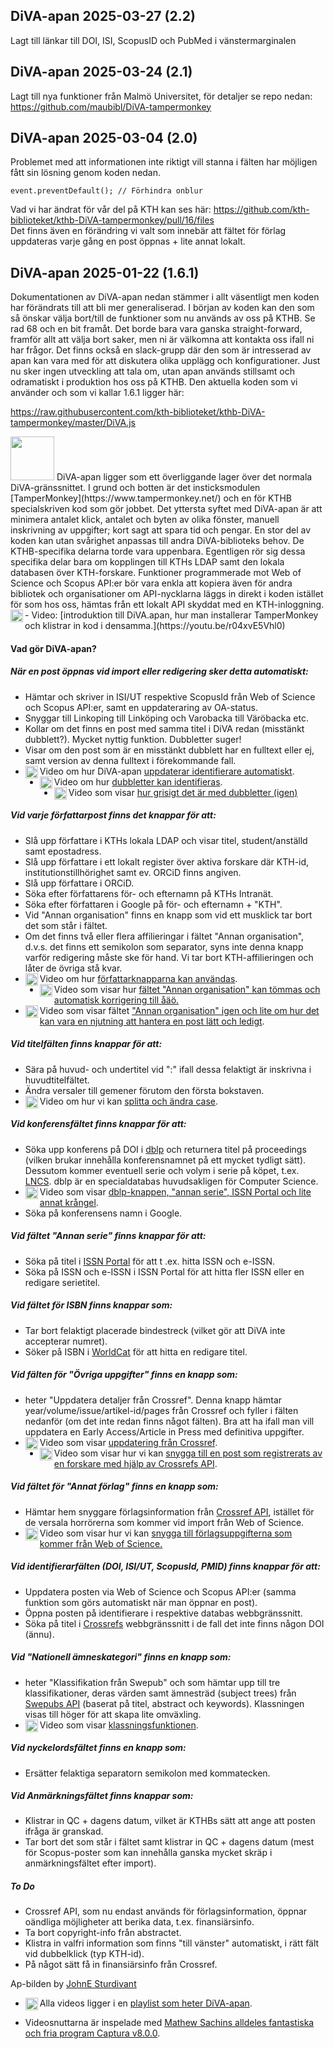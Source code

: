 ## DiVA-apan 2025-03-27 (2.2)

Lagt till länkar till DOI, ISI, ScopusID och PubMed i vänstermarginalen

## DiVA-apan 2025-03-24 (2.1)

Lagt till nya funktioner från Malmö Universitet, för detaljer se repo nedan:   
https://github.com/maubibl/DiVA-tampermonkey

## DiVA-apan 2025-03-04 (2.0)

Problemet med att informationen inte riktigt vill stanna i fälten har möjligen fått sin lösning genom koden nedan.
```
event.preventDefault(); // Förhindra onblur
```
Vad vi har ändrat för vår del på KTH kan ses här: https://github.com/kth-biblioteket/kthb-DiVA-tampermonkey/pull/16/files    
Det finns även en förändring vi valt som innebär att fältet för förlag uppdateras varje gång en post öppnas + lite annat lokalt.


## DiVA-apan 2025-01-22 (1.6.1)

Dokumentationen av DiVA-apan nedan stämmer i allt väsentligt men koden har förändrats till att bli mer generaliserad. I början av koden kan den som så önskar välja bort/till de funktioner som nu används av oss på KTHB. Se rad 68 och en bit framåt. Det borde bara vara ganska straight-forward, framför allt att välja bort saker, men ni är välkomna att kontakta oss ifall ni har frågor. Det finns också en slack-grupp där den som är intresserad av apan kan vara med för att diskutera olika upplägg och konfigurationer. Just nu sker ingen utveckling att tala om, utan apan används stillsamt och odramatiskt i produktion hos oss på KTHB. Den aktuella koden som vi använder och som vi kallar 1.6.1 ligger här:

https://raw.githubusercontent.com/kth-biblioteket/kthb-DiVA-tampermonkey/master/DiVA.js

<img src="https://github.com/user-attachments/assets/656edb8a-766f-40f9-bd6c-4d1c3905086b" width="70">
DiVA-apan ligger som ett överliggande lager över det normala DiVA-gränssnittet. I grund och botten är det insticksmodulen [TamperMonkey](https://www.tampermonkey.net/) och en för KTHB specialskriven kod som gör jobbet. Det yttersta syftet med DiVA-apan är att minimera antalet klick, antalet och byten av olika fönster, manuell inskrivning av uppgifter; kort sagt att spara tid och pengar. En stor del av koden kan utan svårighet anpassas till andra DiVA-biblioteks behov. De KTHB-specifika delarna torde vara uppenbara. Egentligen rör sig dessa specifika delar bara om kopplingen till KTHs LDAP samt den lokala databasen över KTH-forskare. Funktioner programmerade mot Web of Science och Scopus API:er bör vara enkla att kopiera även för andra bibliotek och organisationer om API-nycklarna läggs in direkt i koden istället för som hos oss, hämtas från ett lokalt API skyddat med en KTH-inloggning.
- <img src="https://publicdomainvectors.org/photos/video-player.png" align="left" width="20">Video: [introduktion till DiVA.apan, hur man installerar TamperMonkey och klistrar in kod i densamma.](https://youtu.be/r04xvE5Vhl0)

#### Vad gör DiVA-apan?

##### När en post öppnas vid import eller redigering sker detta *automatiskt*:

- Hämtar och skriver in ISI/UT respektive ScopusId från Web of Science och Scopus API:er, samt en uppdateraring av OA-status.
- Snyggar till Linkoping till Linköping och Varobacka till Väröbacka etc.
- Kollar om det finns en post med samma titel i DiVA redan (misstänkt dubblett?). Mycket nyttig funktion. Dubbletter suger!
- Visar om den post som är en misstänkt dubblett har en fulltext eller ej, samt version av denna fulltext i förekommande fall.
- <img src="https://publicdomainvectors.org/photos/video-player.png" align="left" width="20">Video om hur DiVA-apan [uppdaterar identifierare automatiskt](https://youtu.be/tQRB8Ul0V34).
- <img src="https://publicdomainvectors.org/photos/video-player.png" align="left" width="20">Video om hur [dubbletter kan identifieras](https://youtu.be/xJjWcJ2O47U).
- <img src="https://publicdomainvectors.org/photos/video-player.png" align="left" width="20">Video som visar [hur grisigt det är med dubbletter (igen)](https://youtu.be/gbE_BUx52OE)

##### Vid varje författarpost finns det knappar för att:

- Slå upp författare i KTHs lokala LDAP och visar titel, student/anställd samt epostadress.
- Slå upp författare i ett lokalt register över aktiva forskare där KTH-id, institutionstillhörighet samt ev. ORCiD finns angiven.
- Slå upp författare i ORCiD.
- Söka efter författarens för- och efternamn på KTHs Intranät.
- Söka efter författaren i Google på för- och efternamn + "KTH".
- Vid "Annan organisation" finns en knapp som vid ett musklick tar bort det som står i fältet.
- Om det finns två eller flera affilieringar i fältet "Annan organisation", d.v.s. det finns ett semikolon som separator, syns inte denna knapp varför redigering måste ske för hand. Vi tar bort KTH-affilieringen och låter de övriga stå kvar.
- <img src="https://publicdomainvectors.org/photos/video-player.png" align="left" width="20">Video om hur [författarknapparna kan användas](https://youtu.be/ZQd8HgwuMnU).
- <img src="https://publicdomainvectors.org/photos/video-player.png" align="left" width="20">Video som visar hur [fältet "Annan organisation" kan tömmas och automatisk korrigering till åäö.](https://youtu.be/u7csqQ3a5Y8)
- <img src="https://publicdomainvectors.org/photos/video-player.png" align="left" width="20">Video som visar fältet ["Annan organisation" igen och lite om hur det kan vara en njutning att hantera en post lätt och ledigt](https://youtu.be/tkCSacJCaN4).
##### Vid titelfälten finns knappar för att:

- Sära på huvud- och undertitel vid  ":"  ifall dessa felaktigt är inskrivna i huvudtitelfältet.
- Ändra versaler till gemener förutom den första bokstaven.
- <img src="https://publicdomainvectors.org/photos/video-player.png" align="left" width="20">Video om hur vi kan [splitta och ändra case](https://youtu.be/zwzaPtqHcBQ).

##### Vid konferensfältet finns knappar för att:

- Söka upp konferens på DOI i [dblp](https://dblp.uni-trier.de/) och returnera titel på proceedings (vilken brukar innehålla konferensnamnet på ett mycket tydligt sätt). Dessutom kommer eventuell serie och volym i serie på köpet, t.ex. [LNCS](https://www.springer.com/gp/computer-science/lncs). dblp är en specialdatabas huvudsakligen för Computer Science.
- <img src="https://publicdomainvectors.org/photos/video-player.png" align="left" width="20">Video som visar [dblp-knappen, "annan serie", ISSN Portal och lite annat krångel](https://youtu.be/oh3MaJRDKx8).
- Söka på konferensens namn i Google.

##### Vid fältet "Annan serie" finns knappar för att:

- Söka på titel i [ISSN Portal](https://portal.issn.org/) för att t .ex. hitta ISSN och e-ISSN.
- Söka på ISSN och e-ISSN i ISSN Portal för att hitta fler ISSN eller en redigare serietitel.

##### Vid fältet för ISBN finns knappar som:

- Tar bort felaktigt placerade bindestreck (vilket gör att DiVA inte accepterar numret).
- Söker på ISBN i [WorldCat](https://www.worldcat.org/) för att hitta en redigare titel.

##### Vid fälten för "Övriga uppgifter" finns en knapp som:

- heter "Uppdatera detaljer från Crossref". Denna knapp hämtar year/volume/issue/artikel-id/pages från Crossref och fyller i fälten nedanför (om det inte redan finns något  fälten). Bra att ha ifall man vill uppdatera en Early Access/Article in Press med definitiva uppgifter.
- <img src="https://publicdomainvectors.org/photos/video-player.png" align="left" width="20">Video som visar [uppdatering från Crossref](https://youtu.be/kaXBNbhh2FY).
- <img src="https://publicdomainvectors.org/photos/video-player.png" align="left" width="20">Video som visar hur vi kan [snygga till en post som registrerats av en forskare med hjälp av Crossrefs API](https://youtu.be/ofv_klpRLss).

##### Vid fältet för "Annat förlag" finns en knapp som:

- Hämtar hem snyggare förlagsinformation från [Crossref API](https://www.crossref.org/education/retrieve-metadata/rest-api/a-non-technical-introduction-to-our-api/), istället för de versala horrörerna som kommer vid import från Web of Science.
- <img src="https://publicdomainvectors.org/photos/video-player.png" align="left" width="20">Video som visar hur vi kan [snygga till förlagsuppgifterna som kommer från Web of Science.](https://youtu.be/BzYQedwYP7Y)

##### Vid identifierarfälten (DOI, ISI/UT, ScopusId, PMID) finns knappar för att:

- Uppdatera posten via Web of Science och Scopus API:er (samma funktion som görs automatiskt när man öppnar en post).
- Öppna posten på identifierare i respektive databas webbgränssnitt.
- Söka på titel i [Crossrefs](https://search.crossref.org/) webbgränssnitt i de fall det inte finns någon DOI (ännu).

##### Vid "Nationell ämneskategori" finns en knapp som:

- heter "Klassifikation från Swepub" och som hämtar upp till tre klassifikationer, deras värden samt ämnesträd (subject trees) från [Swepubs API](https://bibliometri.swepub.kb.se/api/v1/apidocs/?urls.primaryName=Classify%20API) (baserat på titel, abstract och keywords). Klassningen visas till höger för att skapa lite omväxling.
- <img src="https://publicdomainvectors.org/photos/video-player.png" align="left" width="20">Video som visar [klassningsfunktionen](https://youtu.be/hFI1VX8r3Ig).

##### Vid nyckelordsfältet finns en knapp som:

- Ersätter felaktiga separatorn semikolon med kommatecken.

##### Vid Anmärkningsfältet finns knappar som:

- Klistrar in QC + dagens datum, vilket är KTHBs sätt att ange att posten ifråga är granskad.
- Tar bort det som står i fältet samt klistrar in QC + dagens datum (mest för Scopus-poster som kan innehålla ganska mycket skräp i anmärkningsfältet efter import).

##### To Do

- Crossref API, som nu endast används för förlagsinformation, öppnar oändliga möjligheter att berika data, t.ex. finansiärsinfo.
- Ta bort copyright-info från abstractet. 
- Klistra in valfri information som finns "till vänster" automatiskt, i rätt fält vid dubbelklick (typ KTH-id).
- På något sätt få in finansiärsinfo från Crossref.

Ap-bilden by [JohnE Sturdivant](https://www.epicentrofestival.com/monkey-face-drawing-happy-monkey-face-at-clker-monkey-face-png-clipart.html)

- <img src="https://publicdomainvectors.org/photos/video-player.png" align="left" width="20">Alla videos ligger i en [playlist som heter DiVA-apan](https://www.youtube.com/playlist?list=PLzkfWU-aTmu8c5Qd-D2U9YKSyZy8qiq_k).

- Videosnuttarna är inspelade med [Mathew Sachins alldeles fantastiska och fria program Captura v8.0.0](https://mathewsachin.github.io/Captura/).


